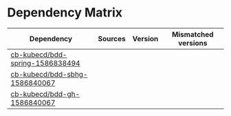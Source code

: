 # Dependency Matrix

Dependency | Sources | Version | Mismatched versions
---------- | ------- | ------- | -------------------
[cb-kubecd/bdd-spring-1586838494](https://github.com/cb-kubecd/bdd-spring-1586838494.git) |  | []() | 
[cb-kubecd/bdd-sbhg-1586840067](https://github.com/cb-kubecd/bdd-sbhg-1586840067.git) |  | []() | 
[cb-kubecd/bdd-gh-1586840067](https://github.com/cb-kubecd/bdd-gh-1586840067.git) |  | []() | 

